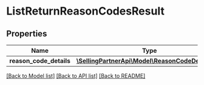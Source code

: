 # ListReturnReasonCodesResult

## Properties
Name | Type | Description | Notes
------------ | ------------- | ------------- | -------------
**reason_code_details** | [**\SellingPartnerApi\Model\ReasonCodeDetailsList**](ReasonCodeDetailsList.md) |  | [optional] 

[[Back to Model list]](../README.md#documentation-for-models) [[Back to API list]](../README.md#documentation-for-api-endpoints) [[Back to README]](../README.md)


